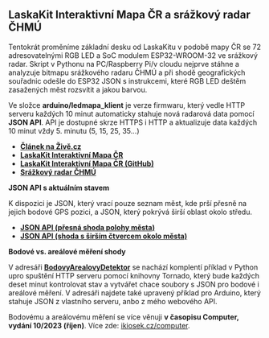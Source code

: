 ## LaskaKit Interaktivní Mapa ČR a srážkový radar ČHMÚ 
Tentokrát proměníme základní desku od LaskaKitu v podobě mapy ČR se 72 adresovatelnými RGB LED a SoC modulem ESP32-WROOM-32 ve srážkový radar. Skript v Pythonu na PC/Raspberry Pi/v cloudu nejprve stáhne a analyzuje bitmapu srážkového radaru ČHMÚ a při shodě geografických souřadnic odešle do ESP32 JSON s instrukcemi, které RGB LED deštěm zasažených měst rozsvítit a jakou barvou. 

Ve složce **arduino/ledmapa_klient** je verze firmwaru, který vedle HTTP serveru každých 10 minut automaticky stahuje nová radarová data pomocí **JSON API**. API je dostupné skrze HTTPS i HTTP a aktualizuje data každých 10 minut vždy 5. minutu (5, 15, 25, 35...)

 - **[Článek na Živě.cz](https://www.zive.cz/clanky/naprogramovali-jsme-radarovou-mapu-ceska-ukaze-kde-prave-prsi-a-muzete-si-ji-dat-na-zed/sc-3-a-222111/default.aspx)**
 - **[LaskaKit Interaktivní Mapa ČR](https://www.laskakit.cz/laskakit-interaktivni-mapa-cr-ws2812b/)**
 - **[LaskaKit Interaktivní Mapa ČR (GitHub)](https://github.com/LaskaKit/LED_Czech_Map)**
 - **[Srážkový radar ČHMÚ](https://www.chmi.cz/files/portal/docs/meteo/rad/inca-cz/short.html)**

**JSON API s aktuálním stavem**
 
 K dispozici je JSON, který vrací pouze seznam měst, kde prší přesně na jejich bodové GPS pozici, a JSON, který pokrývá širší oblast okolo středu.
 - **[JSON API (přesná shoda polohy města)](https://oracle-ams.kloboukuv.cloud/radarmapa/?chcu=posledni.json)**
 - **[JSON API (shoda s širším čtvercem okolo města)](https://oracle-ams.kloboukuv.cloud/radarmapa/?chcu=posledni_v2.json)**

**Bodové vs. areálové měření shody**

V adresáři **[BodovyArealovyDetektor](https://github.com/jakubcizek/pojdmeprogramovatelektroniku/tree/master/SrazkovyRadar/BodovyArealovyDetektor)** se nachází komplentí příklad v Python upro spuštění HTTP serveru pomocí knihovny Tornado, který bude každých deset minut kontrolovat stav a vytvářet chace soubory s JSON pro bodové i areálové měření. V adresáři najdete také upravený příklad pro Arduino, který stahuje JSON z vlastního serveru, anbo z mého webového API.

Bodovému a areálovému měření se více věnuji **v časopisu Computer, vydání 10/2023 (říjen)**. Více zde: [ikiosek.cz/computer](https://www.ikiosek.cz/computer).
